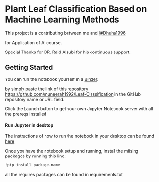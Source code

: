 # Plant Leaf Classification Based on Machine Learning Methods

This project is a contributing between me and [@Dhuha1996](https://github.com/Dhuha1996)

for Application of AI course. 

Special Thanks for DR. Raid Alzubi for his continuous support.

## Getting Started

You can run the notebook yourself in a [Binder](https://mybinder.org). 

by simply paste the link of this repository https://github.com/muneerah1992/Leaf-Classification in the GitHub repository name or URL field. 

Click the Launch button to get your own Jupyter Notebook server with all the prereqs installed

#### Run Jupyter in desktop

The instructions of how to run the notebook in your desktop can be found [here](https://jupyter-notebook-beginner-guide.readthedocs.io/en/latest/execute.html)

Once you have the notebook setup and running, install the miising packages by running this line:

```bash
!pip install package-name
```
all the requires packages can be found in requirements.txt
